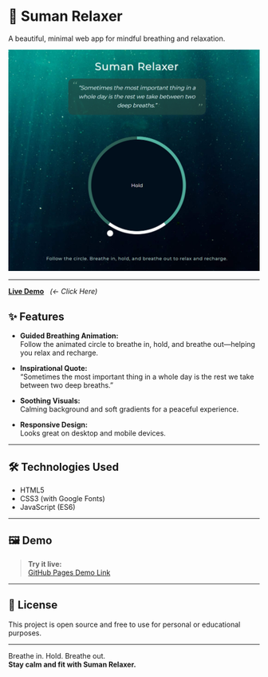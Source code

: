 # 🌿 Suman Relaxer

A beautiful, minimal web app for mindful breathing and relaxation.

![Relaxer App Screenshot](./img/hold.png)

---

**[Live Demo](https://sumanx16.github.io/Relaxer-App/)** &nbsp; *(<- Click Here)*

## ✨ Features

- **Guided Breathing Animation:**  
  Follow the animated circle to breathe in, hold, and breathe out—helping you relax and recharge.

- **Inspirational Quote:**  
  “Sometimes the most important thing in a whole day is the rest we take between two deep breaths.”

- **Soothing Visuals:**  
  Calming background and soft gradients for a peaceful experience.

- **Responsive Design:**  
  Looks great on desktop and mobile devices.

---


## 🛠️ Technologies Used

- HTML5
- CSS3 (with Google Fonts)
- JavaScript (ES6)

---

## 🖼️ Demo

> **Try it live:**  
> [GitHub Pages Demo Link](https://github.com/Sumanx16/Relaxer-App/)

---



## 📜 License

This project is open source and free to use for personal or educational purposes.

---

Breathe in. Hold. Breathe out.  
**Stay calm and fit with Suman Relaxer.**
